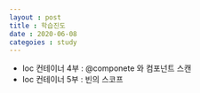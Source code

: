 ```yaml
---
layout : post
title : 학습진도
date : 2020-06-08
categoies : study
---
```

+ Ioc 컨테이너 4부 : @componete 와 컴포넌트 스캔
+ Ioc 컨테이너 5부 : 빈의 스코프
